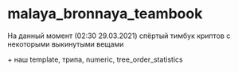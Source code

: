 # malaya_bronnaya_teambook

На данный момент (02:30 29.03.2021) спёртый тимбук криптов с некоторыми выкинутыми вещами

\+ наш template, трипа, numeric, tree_order_statistics
